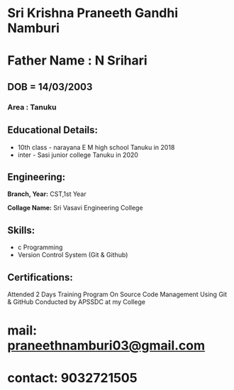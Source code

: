 
#  Sri Krishna Praneeth Gandhi Namburi

# Father Name : N Srihari

## DOB = 14/03/2003

### Area : Tanuku

## Educational Details:

- 10th class - narayana E M high school Tanuku in 2018   
- inter - Sasi junior college Tanuku in 2020

## Engineering:

**Branch, Year:** CST,1st Year

**Collage Name:** Sri Vasavi Engineering College

## Skills:

- c Programming
- Version Control System (Git & Github)

## Certifications:

Attended 2 Days Training Program On Source Code Management Using Git & GitHub Conducted by APSSDC at my College 

# mail: praneethnamburi03@gmail.com
# contact: 9032721505
